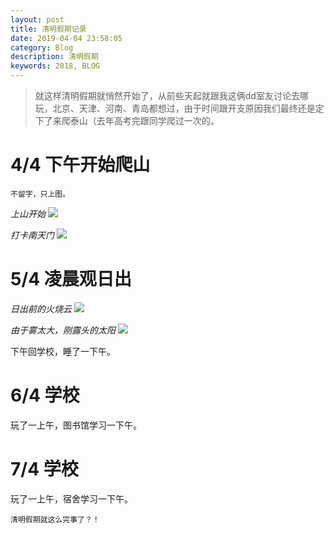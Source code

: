 ```yaml
---
layout: post
title: 清明假期记录
date: 2019-04-04 23:58:05
category: Blog
description: 清明假期
keywords: 2018, BLOG
---
```

> 就这样清明假期就悄然开始了，从前些天起就跟我这俩dd室友讨论去哪玩，北京、天津、河南、青岛都想过，由于时间跟开支原因我们最终还是定下了来爬泰山（去年高考完跟同学爬过一次的。

# 4/4 下午开始爬山 #

    不留字，只上图。

*上山开始*
![](https://blog.api2u.cn/images/posts/qingming/img1.jpg)


*打卡南天门*
![](https://blog.api2u.cn/images/posts/qingming/img2.jpg)

# 5/4 凌晨观日出 #

*日出前的火烧云*
![](https://blog.api2u.cn/images/posts/qingming/img3.jpg)


*由于雾太大，刚露头的太阳*
![](https://blog.api2u.cn/images/posts/qingming/img4.jpg)

下午回学校，睡了一下午。

# 6/4 学校 #

玩了一上午，图书馆学习一下午。

# 7/4 学校 #

玩了一上午，宿舍学习一下午。


    清明假期就这么完事了？！